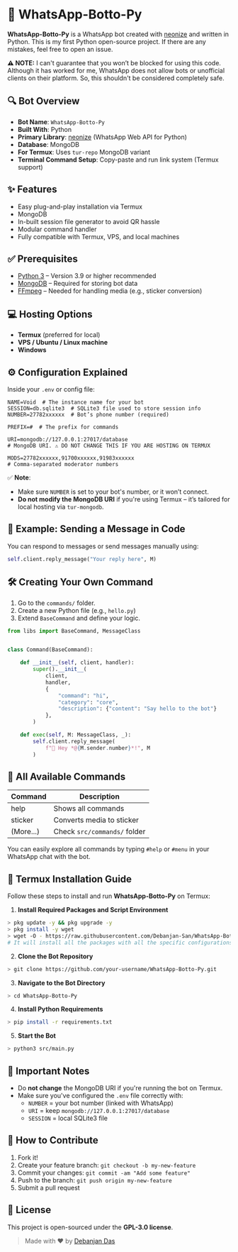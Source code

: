 # 🤖 WhatsApp-Botto-Py

**WhatsApp-Botto-Py** is a WhatsApp bot created with [neonize](https://github.com/krypton-byte/neonize) and written in Python. This is my first Python open-source project. If there are any mistakes, feel free to open an issue.

**⚠️ NOTE:** I can't guarantee that you won’t be blocked for using this code. Although it has worked for me, WhatsApp does not allow bots or unofficial clients on their platform. So, this shouldn't be considered completely safe.

## 🔍 **Bot Overview**
- **Bot Name**: `WhatsApp-Botto-Py`
- **Built With**: Python
- **Primary Library**: [neonize](https://github.com/krypton-byte/neonize) (WhatsApp Web API for Python)
- **Database**: MongoDB
- **For Termux**: Uses `tur-repo` MongoDB variant
- **Terminal Command Setup**: Copy-paste and run link system (Termux support)

## ✨ **Features**
- Easy plug-and-play installation via Termux
- MongoDB
- In-built session file generator to avoid QR hassle
- Modular command handler
- Fully compatible with Termux, VPS, and local machines

## ✅ **Prerequisites**
- [Python 3](https://www.python.org/downloads/) – Version 3.9 or higher recommended  
- [MongoDB](https://www.mongodb.com/) – Required for storing bot data  
- [FFmpeg](https://ffmpeg.org/download.html) – Needed for handling media (e.g., sticker conversion)  

## 💻 **Hosting Options**
- **Termux** (preferred for local)
- **VPS / Ubuntu / Linux machine**
- **Windows**

## ⚙️ **Configuration Explained**
Inside your `.env` or config file:

```env
NAME=Void  # The instance name for your bot
SESSION=db.sqlite3  # SQLite3 file used to store session info
NUMBER=27782xxxxxx  # Bot’s phone number (required)

PREFIX=#  # The prefix for commands

URI=mongodb://127.0.0.1:27017/database
# MongoDB URI. ⚠️ DO NOT CHANGE THIS IF YOU ARE HOSTING ON TERMUX

MODS=27782xxxxxx,91700xxxxxx,91983xxxxxx
# Comma-separated moderator numbers
```

✅ **Note**:
- Make sure `NUMBER` is set to your bot's number, or it won’t connect.
- **Do not modify the MongoDB URI** if you're using Termux – it’s tailored for local hosting via `tur-mongodb`.

## 🧪 **Example: Sending a Message in Code**

You can respond to messages or send messages manually using:

```python
self.client.reply_message("Your reply here", M)
```

## 🛠️ **Creating Your Own Command**

1. Go to the `commands/` folder.
2. Create a new Python file (e.g., `hello.py`)
3. Extend `BaseCommand` and define your logic.

```python
from libs import BaseCommand, MessageClass


class Command(BaseCommand):

    def __init__(self, client, handler):
        super().__init__(
            client,
            handler,
            {
                "command": "hi",
                "category": "core",
                "description": {"content": "Say hello to the bot"}
            },
        )

    def exec(self, M: MessageClass, _):
        self.client.reply_message(
            f"🎯 Hey *@{M.sender.number}*!", M
        )

```

## 📄 **All Available Commands**

| Command   | Description                  |
| --------- | ---------------------------- |
| help      | Shows all commands           |
| sticker   | Converts media to sticker    |
| (More...) | Check `src/commands/` folder |

You can easily explore all commands by typing `#help` or `#menu` in your WhatsApp chat with the bot.

## 🚀 **Termux Installation Guide**

Follow these steps to install and run **WhatsApp-Botto-Py** on Termux:

1. **Install Required Packages and Script Environment**

```bash
> pkg update -y && pkg upgrade -y
> pkg install -y wget
> wget -O - https://raw.githubusercontent.com/Debanjan-San/WhatsApp-Botto-Py/main/setup.sh | bash
# It will install all the packages with all the specific configurations
```

2. **Clone the Bot Repository**

```bash
> git clone https://github.com/your-username/WhatsApp-Botto-Py.git
```

3. **Navigate to the Bot Directory**

```bash
> cd WhatsApp-Botto-Py
```

4. **Install Python Requirements**

```bash
> pip install -r requirements.txt
```

5. **Start the Bot**

```bash
> python3 src/main.py
```

## 📝 **Important Notes**

* Do **not change** the MongoDB URI if you're running the bot on Termux.
* Make sure you've configured the `.env` file correctly with:
  * `NUMBER` = your bot number (linked with WhatsApp)
  * `URI` = keep `mongodb://127.0.0.1:27017/database`
  * `SESSION` = local SQLite3 file

## 🤝 **How to Contribute**
1. Fork it!
2. Create your feature branch: `git checkout -b my-new-feature`
3. Commit your changes: `git commit -am "Add some feature"`
4. Push to the branch: `git push origin my-new-feature`
5. Submit a pull request

## 🧾 **License**

This project is open-sourced under the **GPL-3.0 license**.

> Made with ❤️ by [Debanjan Das](https://github.com/Debanjan-San)
